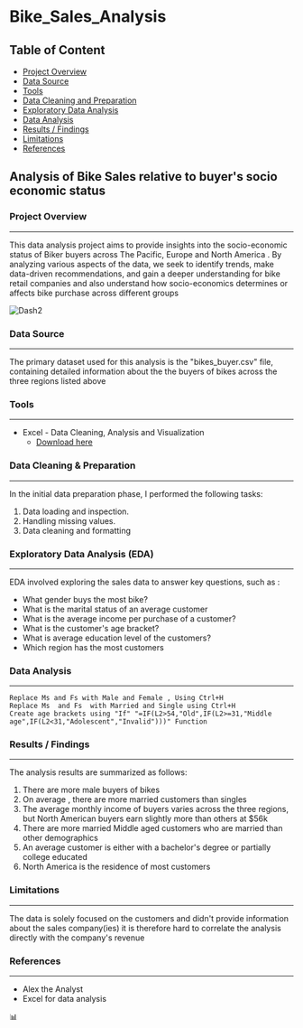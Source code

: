#  Bike_Sales_Analysis

##  Table of Content
-  [Project  Overview](#project-overview)
-  [Data  Source](#data-source)
-  [Tools](#tools)
-  [Data Cleaning and Preparation](#data-cleaning-and-preparation)
-  [Exploratory Data Analysis](#exploratory-data-analysis)
-  [Data Analysis](#data-analysis)
-  [Results / Findings](#results-/-findings)
-  [Limitations](#limitations)
-  [References](#references)


##  Analysis of Bike Sales relative to buyer's socio economic status

###  Project Overview
---
This data analysis project aims to provide insights into the socio-economic status of  Biker buyers  across The Pacific, Europe and North America . By analyzing various aspects of the  data, we seek to identify trends, make data-driven recommendations, and gain a deeper understanding for bike retail companies and also understand how socio-economics determines or affects bike purchase across different groups

![Dash2](https://github.com/user-attachments/assets/09fe2fd4-2f08-4207-a4e7-abae946ae27f)


###  Data Source
---
  The primary dataset used for this analysis is the "bikes_buyer.csv" file, containing detailed information about the the buyers of bikes across the three regions listed above

###  Tools
---

-  Excel  - Data Cleaning, Analysis and Visualization
    -  [Download here](www.microsoft.com)
 

###  Data Cleaning & Preparation
---
In the initial data preparation phase, I performed the following tasks: 
1.  Data loading and inspection.
2.  Handling missing values.
3.  Data cleaning and formatting

###  Exploratory Data Analysis (EDA)
---
EDA involved exploring the sales data to answer key questions, such as :

-   What gender buys the most bike?
-   What is the marital status of an average customer
-   What is the average income per purchase of a customer?
-   What is the customer's age bracket?
-   What is average education level of the customers?
-   Which region has the most customers

###  Data Analysis
---
```Excel functions
Replace Ms and Fs with Male and Female , Using Ctrl+H
Replace Ms  and Fs  with Married and Single using Ctrl+H
Create age brackets using "If" "=IF(L2>54,"Old",IF(L2>=31,"Middle age",IF(L2<31,"Adolescent","Invalid")))" Function
```


###  Results / Findings
---

The analysis results are summarized as follows:
1.  There are more male buyers of bikes
2.  On average , there are more married customers than singles
3.  The average monthly income of buyers varies across the three regions, but North American buyers earn slightly more than others at $56k
4.  There are more married Middle aged customers who are married than other demographics
5.  An average customer is either with a bachelor's degree or partially college educated
6.  North America is the residence of most customers


###  Limitations
---

The data is solely focused on the customers and didn't provide information about the sales company(ies) it is therefore hard to correlate the analysis directly with the company's  revenue


###  References 
---
-  Alex the Analyst
-  Excel for data analysis 

📊

